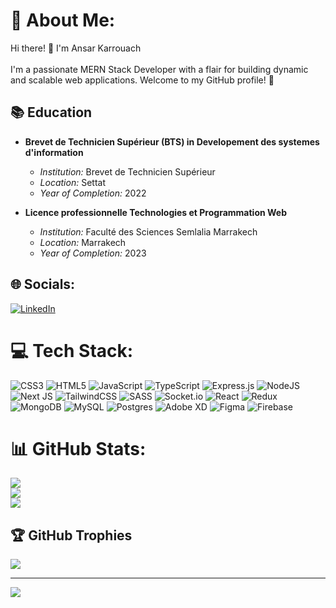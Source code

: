 # 💫 About Me:
Hi there! 👋 I'm Ansar Karrouach<br><br>I'm a passionate MERN Stack Developer with a flair for building dynamic and scalable web applications. Welcome to my GitHub profile! 🚀

## 📚 Education

- **Brevet de Technicien Supérieur (BTS) in Developement des systemes d'information**
  - *Institution:* Brevet de Technicien Supérieur
  - *Location:* Settat
  - *Year of Completion:* 2022

- **Licence professionnelle Technologies et Programmation Web**
  - *Institution:* Faculté des Sciences Semlalia Marrakech
  - *Location:* Marrakech
  - *Year of Completion:* 2023

## 🌐 Socials:
[![LinkedIn](https://img.shields.io/badge/LinkedIn-%230077B5.svg?logo=linkedin&logoColor=white)](https://linkedin.com/in/https://www.linkedin.com/in/ansarkarrouach/) 

# 💻 Tech Stack:
![CSS3](https://img.shields.io/badge/css3-%231572B6.svg?style=for-the-badge&logo=css3&logoColor=white) ![HTML5](https://img.shields.io/badge/html5-%23E34F26.svg?style=for-the-badge&logo=html5&logoColor=white) ![JavaScript](https://img.shields.io/badge/javascript-%23323330.svg?style=for-the-badge&logo=javascript&logoColor=%23F7DF1E) ![TypeScript](https://img.shields.io/badge/typescript-%23007ACC.svg?style=for-the-badge&logo=typescript&logoColor=white) ![Express.js](https://img.shields.io/badge/express.js-%23404d59.svg?style=for-the-badge&logo=express&logoColor=%2361DAFB) ![NodeJS](https://img.shields.io/badge/node.js-6DA55F?style=for-the-badge&logo=node.js&logoColor=white) ![Next JS](https://img.shields.io/badge/Next-black?style=for-the-badge&logo=next.js&logoColor=white) ![TailwindCSS](https://img.shields.io/badge/tailwindcss-%2338B2AC.svg?style=for-the-badge&logo=tailwind-css&logoColor=white) ![SASS](https://img.shields.io/badge/SASS-hotpink.svg?style=for-the-badge&logo=SASS&logoColor=white) ![Socket.io](https://img.shields.io/badge/Socket.io-black?style=for-the-badge&logo=socket.io&badgeColor=010101) ![React](https://img.shields.io/badge/react-%2320232a.svg?style=for-the-badge&logo=react&logoColor=%2361DAFB) ![Redux](https://img.shields.io/badge/redux-%23593d88.svg?style=for-the-badge&logo=redux&logoColor=white) ![MongoDB](https://img.shields.io/badge/MongoDB-%234ea94b.svg?style=for-the-badge&logo=mongodb&logoColor=white) ![MySQL](https://img.shields.io/badge/mysql-%2300000f.svg?style=for-the-badge&logo=mysql&logoColor=white) ![Postgres](https://img.shields.io/badge/postgres-%23316192.svg?style=for-the-badge&logo=postgresql&logoColor=white) ![Adobe XD](https://img.shields.io/badge/Adobe%20XD-470137?style=for-the-badge&logo=Adobe%20XD&logoColor=#FF61F6) ![Figma](https://img.shields.io/badge/figma-%23F24E1E.svg?style=for-the-badge&logo=figma&logoColor=white) ![Firebase](https://img.shields.io/badge/Firebase-039BE5?style=for-the-badge&logo=Firebase&logoColor=white)
# 📊 GitHub Stats:
![](https://github-readme-stats.vercel.app/api?username=notansar&theme=dark&hide_border=false&include_all_commits=false&count_private=false)<br/>
![](https://github-readme-streak-stats.herokuapp.com/?user=notansar&theme=dark&hide_border=false)<br/>
![](https://github-readme-stats.vercel.app/api/top-langs/?username=notansar&theme=dark&hide_border=false&include_all_commits=false&count_private=false&layout=compact)

## 🏆 GitHub Trophies
![](https://github-profile-trophy.vercel.app/?username=notansar&theme=radical&no-frame=false&no-bg=true&margin-w=4)

---
[![](https://visitcount.itsvg.in/api?id=notansar&icon=0&color=0)](https://visitcount.itsvg.in)

<!-- Proudly created with GPRM ( https://gprm.itsvg.in ) -->
